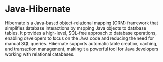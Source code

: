 # Java-Hibernate
Hibernate is a Java-based object-relational mapping (ORM) framework that simplifies database interactions by mapping Java objects to database tables. It provides a high-level, SQL-free approach to database operations, enabling developers to focus on the Java code and reducing the need for manual SQL queries. Hibernate supports automatic table creation, caching, and transaction management, making it a powerful tool for Java developers working with relational databases.
